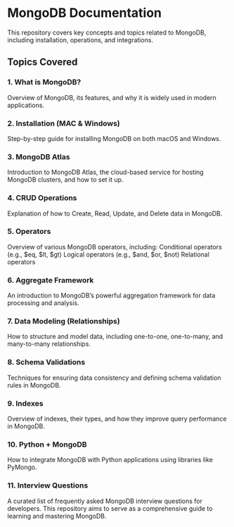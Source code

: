 # MongoDB Documentation
This repository covers key concepts and topics related to MongoDB, including installation, operations, and integrations.

## Topics Covered

### 1. **What is MongoDB?**

Overview of MongoDB, its features, and why it is widely used in modern applications.

### 2. **Installation (MAC & Windows)**

Step-by-step guide for installing MongoDB on both macOS and Windows.

### 3. **MongoDB Atlas**
Introduction to MongoDB Atlas, the cloud-based service for hosting MongoDB clusters, and how to set it up.
### 4. **CRUD Operations**

Explanation of how to Create, Read, Update, and Delete data in MongoDB.
### 5. **Operators**
Overview of various MongoDB operators, including:
Conditional operators (e.g., $eq, $lt, $gt)
Logical operators (e.g., $and, $or, $not)
Relational operators
### 6. **Aggregate Framework**
An introduction to MongoDB’s powerful aggregation framework for data processing and analysis.
### 7. **Data Modeling (Relationships)**
How to structure and model data, including one-to-one, one-to-many, and many-to-many relationships.
### 8. **Schema Validations**
Techniques for ensuring data consistency and defining schema validation rules in MongoDB.
### 9. **Indexes**
Overview of indexes, their types, and how they improve query performance in MongoDB.
### 10. **Python + MongoDB**
How to integrate MongoDB with Python applications using libraries like PyMongo.
### 11. **Interview Questions**
A curated list of frequently asked MongoDB interview questions for developers.
This repository aims to serve as a comprehensive guide to learning and mastering MongoDB.